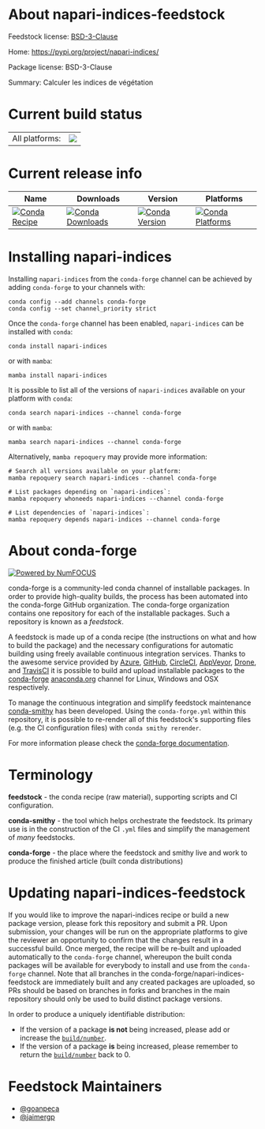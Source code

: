 About napari-indices-feedstock
==============================

Feedstock license: [BSD-3-Clause](https://github.com/conda-forge/napari-indices-feedstock/blob/main/LICENSE.txt)

Home: https://pypi.org/project/napari-indices/

Package license: BSD-3-Clause

Summary: Calculer les indices de végétation

Current build status
====================


<table><tr><td>All platforms:</td>
    <td>
      <a href="https://dev.azure.com/conda-forge/feedstock-builds/_build/latest?definitionId=20881&branchName=main">
        <img src="https://dev.azure.com/conda-forge/feedstock-builds/_apis/build/status/napari-indices-feedstock?branchName=main">
      </a>
    </td>
  </tr>
</table>

Current release info
====================

| Name | Downloads | Version | Platforms |
| --- | --- | --- | --- |
| [![Conda Recipe](https://img.shields.io/badge/recipe-napari--indices-green.svg)](https://anaconda.org/conda-forge/napari-indices) | [![Conda Downloads](https://img.shields.io/conda/dn/conda-forge/napari-indices.svg)](https://anaconda.org/conda-forge/napari-indices) | [![Conda Version](https://img.shields.io/conda/vn/conda-forge/napari-indices.svg)](https://anaconda.org/conda-forge/napari-indices) | [![Conda Platforms](https://img.shields.io/conda/pn/conda-forge/napari-indices.svg)](https://anaconda.org/conda-forge/napari-indices) |

Installing napari-indices
=========================

Installing `napari-indices` from the `conda-forge` channel can be achieved by adding `conda-forge` to your channels with:

```
conda config --add channels conda-forge
conda config --set channel_priority strict
```

Once the `conda-forge` channel has been enabled, `napari-indices` can be installed with `conda`:

```
conda install napari-indices
```

or with `mamba`:

```
mamba install napari-indices
```

It is possible to list all of the versions of `napari-indices` available on your platform with `conda`:

```
conda search napari-indices --channel conda-forge
```

or with `mamba`:

```
mamba search napari-indices --channel conda-forge
```

Alternatively, `mamba repoquery` may provide more information:

```
# Search all versions available on your platform:
mamba repoquery search napari-indices --channel conda-forge

# List packages depending on `napari-indices`:
mamba repoquery whoneeds napari-indices --channel conda-forge

# List dependencies of `napari-indices`:
mamba repoquery depends napari-indices --channel conda-forge
```


About conda-forge
=================

[![Powered by
NumFOCUS](https://img.shields.io/badge/powered%20by-NumFOCUS-orange.svg?style=flat&colorA=E1523D&colorB=007D8A)](https://numfocus.org)

conda-forge is a community-led conda channel of installable packages.
In order to provide high-quality builds, the process has been automated into the
conda-forge GitHub organization. The conda-forge organization contains one repository
for each of the installable packages. Such a repository is known as a *feedstock*.

A feedstock is made up of a conda recipe (the instructions on what and how to build
the package) and the necessary configurations for automatic building using freely
available continuous integration services. Thanks to the awesome service provided by
[Azure](https://azure.microsoft.com/en-us/services/devops/), [GitHub](https://github.com/),
[CircleCI](https://circleci.com/), [AppVeyor](https://www.appveyor.com/),
[Drone](https://cloud.drone.io/welcome), and [TravisCI](https://travis-ci.com/)
it is possible to build and upload installable packages to the
[conda-forge](https://anaconda.org/conda-forge) [anaconda.org](https://anaconda.org/)
channel for Linux, Windows and OSX respectively.

To manage the continuous integration and simplify feedstock maintenance
[conda-smithy](https://github.com/conda-forge/conda-smithy) has been developed.
Using the ``conda-forge.yml`` within this repository, it is possible to re-render all of
this feedstock's supporting files (e.g. the CI configuration files) with ``conda smithy rerender``.

For more information please check the [conda-forge documentation](https://conda-forge.org/docs/).

Terminology
===========

**feedstock** - the conda recipe (raw material), supporting scripts and CI configuration.

**conda-smithy** - the tool which helps orchestrate the feedstock.
                   Its primary use is in the construction of the CI ``.yml`` files
                   and simplify the management of *many* feedstocks.

**conda-forge** - the place where the feedstock and smithy live and work to
                  produce the finished article (built conda distributions)


Updating napari-indices-feedstock
=================================

If you would like to improve the napari-indices recipe or build a new
package version, please fork this repository and submit a PR. Upon submission,
your changes will be run on the appropriate platforms to give the reviewer an
opportunity to confirm that the changes result in a successful build. Once
merged, the recipe will be re-built and uploaded automatically to the
`conda-forge` channel, whereupon the built conda packages will be available for
everybody to install and use from the `conda-forge` channel.
Note that all branches in the conda-forge/napari-indices-feedstock are
immediately built and any created packages are uploaded, so PRs should be based
on branches in forks and branches in the main repository should only be used to
build distinct package versions.

In order to produce a uniquely identifiable distribution:
 * If the version of a package **is not** being increased, please add or increase
   the [``build/number``](https://docs.conda.io/projects/conda-build/en/latest/resources/define-metadata.html#build-number-and-string).
 * If the version of a package **is** being increased, please remember to return
   the [``build/number``](https://docs.conda.io/projects/conda-build/en/latest/resources/define-metadata.html#build-number-and-string)
   back to 0.

Feedstock Maintainers
=====================

* [@goanpeca](https://github.com/goanpeca/)
* [@jaimergp](https://github.com/jaimergp/)


